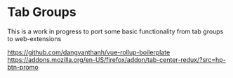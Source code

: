 # Tab Groups

This is a work in progress to port some basic functionality from tab groups to web-extensions

https://github.com/dangvanthanh/vue-rollup-boilerplate
https://addons.mozilla.org/en-US/firefox/addon/tab-center-redux/?src=hp-btn-promo
